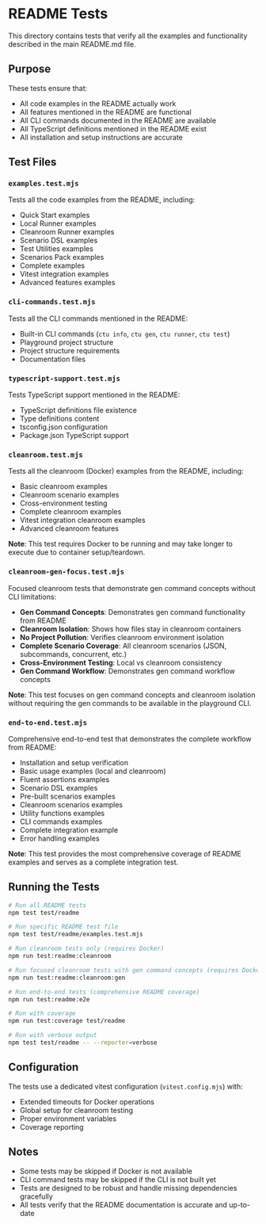 # README Tests

This directory contains tests that verify all the examples and functionality described in the main README.md file.

## Purpose

These tests ensure that:
- All code examples in the README actually work
- All features mentioned in the README are functional
- All CLI commands documented in the README are available
- All TypeScript definitions mentioned in the README exist
- All installation and setup instructions are accurate

## Test Files

### `examples.test.mjs`
Tests all the code examples from the README, including:
- Quick Start examples
- Local Runner examples
- Cleanroom Runner examples
- Scenario DSL examples
- Test Utilities examples
- Scenarios Pack examples
- Complete examples
- Vitest integration examples
- Advanced features examples

### `cli-commands.test.mjs`
Tests all the CLI commands mentioned in the README:
- Built-in CLI commands (`ctu info`, `ctu gen`, `ctu runner`, `ctu test`)
- Playground project structure
- Project structure requirements
- Documentation files

### `typescript-support.test.mjs`
Tests TypeScript support mentioned in the README:
- TypeScript definitions file existence
- Type definitions content
- tsconfig.json configuration
- Package.json TypeScript support

### `cleanroom.test.mjs`
Tests all the cleanroom (Docker) examples from the README, including:
- Basic cleanroom examples
- Cleanroom scenario examples
- Cross-environment testing
- Complete cleanroom examples
- Vitest integration cleanroom examples
- Advanced cleanroom features

**Note**: This test requires Docker to be running and may take longer to execute due to container setup/teardown.

### `cleanroom-gen-focus.test.mjs`
Focused cleanroom tests that demonstrate gen command concepts without CLI limitations:
- **Gen Command Concepts**: Demonstrates gen command functionality from README
- **Cleanroom Isolation**: Shows how files stay in cleanroom containers
- **No Project Pollution**: Verifies cleanroom environment isolation
- **Complete Scenario Coverage**: All cleanroom scenarios (JSON, subcommands, concurrent, etc.)
- **Cross-Environment Testing**: Local vs cleanroom consistency
- **Gen Command Workflow**: Demonstrates gen command workflow concepts

**Note**: This test focuses on gen command concepts and cleanroom isolation without requiring the gen commands to be available in the playground CLI.

### `end-to-end.test.mjs`
Comprehensive end-to-end test that demonstrates the complete workflow from README:
- Installation and setup verification
- Basic usage examples (local and cleanroom)
- Fluent assertions examples
- Scenario DSL examples
- Pre-built scenarios examples
- Cleanroom scenarios examples
- Utility functions examples
- CLI commands examples
- Complete integration example
- Error handling examples

**Note**: This test provides the most comprehensive coverage of README examples and serves as a complete integration test.

## Running the Tests

```bash
# Run all README tests
npm test test/readme

# Run specific README test file
npm test test/readme/examples.test.mjs

# Run cleanroom tests only (requires Docker)
npm run test:readme:cleanroom

# Run focused cleanroom tests with gen command concepts (requires Docker)
npm run test:readme:cleanroom:gen

# Run end-to-end tests (comprehensive README coverage)
npm run test:readme:e2e

# Run with coverage
npm run test:coverage test/readme

# Run with verbose output
npm test test/readme -- --reporter=verbose
```

## Configuration

The tests use a dedicated vitest configuration (`vitest.config.mjs`) with:
- Extended timeouts for Docker operations
- Global setup for cleanroom testing
- Proper environment variables
- Coverage reporting

## Notes

- Some tests may be skipped if Docker is not available
- CLI command tests may be skipped if the CLI is not built yet
- Tests are designed to be robust and handle missing dependencies gracefully
- All tests verify that the README documentation is accurate and up-to-date
